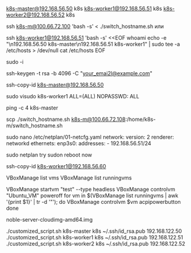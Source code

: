 ﻿k8s-master@192.168.56.50 k8s
k8s-worker1@192.168.56.51 k8s
k8s-worker2@192.168.56.52 k8s



ssh k8s-m@100.66.72.100 'bash -s' < ./switch_hostname.sh
или 

ssh k8s-worker1@192.168.56.51 'bash -s' <<EOF
whoami
echo -e "\n192.168.56.50 k8s-master\n192.168.56.51 k8s-worker1" | sudo tee -a /etc/hosts > /dev/null
cat /etc/hosts
EOF


sudo -i


ssh-keygen -t rsa -b 4096 -C "your_emai2l@example.com"

ssh-copy-id k8s-master@192.168.56.50

sudo visudo
k8s-worker1 ALL=(ALL) NOPASSWD: ALL

ping -c 4 k8s-master

scp ./switch_hostname.sh k8s-m@100.66.72.108:/home/k8s-m/switch_hostname.sh

sudo nano /etc/netplan/01-netcfg.yaml
network:
  version: 2
  renderer: networkd
  ethernets:
    enp3s0:
      addresses:
        - 192.168.56.51/24

sudo netplan try
sudon reboot now

ssh-copy-id k8s-worker1@192.168.56.60

VBoxManage list vms
VBoxManage list runningvms

VBoxManage startvm "test" --type headless
VBoxManage controlvm "Ubuntu_VM" poweroff
for vm in $(VBoxManage list runningvms | awk '{print $1}' | tr -d '"'); do
    VBoxManage controlvm $vm acpipowerbutton
done





noble-server-cloudimg-amd64.img

./customized_script.sh k8s-master k8s ~/.ssh/id_rsa.pub 192.168.122.50
./customized_script.sh k8s-worker1 k8s ~/.ssh/id_rsa.pub 192.168.122.51
./customized_script.sh k8s-worker2 k8s ~/.ssh/id_rsa.pub 192.168.122.52